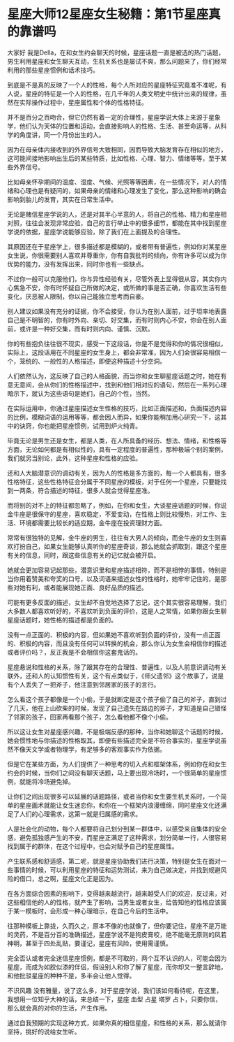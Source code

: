 # 星座大师12星座女生秘籍：第1节星座真的靠谱吗

大家好 我是Della，在和女生约会聊天的时候，星座话题一直是被选的热门话题，男生利用星座和女生聊天互动，生机关系也是屡试不爽，那么问题来了，你们经常利用的那些星座惯例和话术技巧。

到底是不是真的反映了一个人的性格，每个人所对应的星座特征究竟准不准呢，有人说，星座的特征是一个人的性格，在几千年的人类文明史中统计出来的规律，虽然在实际操作过程中，星座属性和个体的性格特征。

并不是百分之百吻合，但它仍然有着一定的合理性，星座学说大体上来源于星象学，他们认为天体的位置和运动，会直接影响人的性格、生活、甚至命运等，从科学的角度讲，同一个月份出生的人。

因为在母亲体内接收到的外界信号大致相同，因而导致大脑发育存在相似的地方，这可能间接地影响出生后的某些特质，比如性格、心理、智力、情绪等等，至于某些外界信号。

比如母亲怀孕期间的温度、湿度、气候、光照等等因素，在一些情况下，对人的情绪和心理也是有疑问的，如果母亲的情绪和心理发生了变化，那么这种影响的确会影响到胎儿的发育，其实在日常生活中。

无论是赌信星座学说的人，还是对其半心半意的人，将自己的性格、精力和星座相对照，往往会发现非常应验，自己的言行举止中的很多细节，都能在其中找到星座学说的依据，星座学说能够应验，除了我们在上面提及的合理性。

其原因还在于星座学上，很多描述都是模糊的，或者带有普遍性，例如你对某星座女生说，你很需要别人喜欢并尊重你，你有自我批判的倾向，你有许多可以成为你优势的能力，没有发挥出来，同时你也有一些缺点。

不过你一般可以克服他们，你与异性经验有关，尽管外表上显得很从容，其实你内心焦急不安，你有时怀疑自己所做的决定，或所做的事是否正确，你喜欢生活有些变化，厌恶被人限制，你以自己能独立思考而自豪。

别人建议如果没有充分的证据，你不会接受，你认为在别人面前，过于坦率地表露自己是不明智的，你有时外向、亲切、好交集，而有时则内心不安，你会在别人面前，或许是一种好交集，而有时则内向、谨慎、沉默。

你的有些抱负往往很不现实，感受一下这段话，你是不是觉得和你的情况很相似，实际上，这段话用在不同星座的女生身上，都会非常准，因为人们会很容易相信一个，笼统的、一般性的人格描述，即便这种描述十分空洞。

人们依然认为，这反映了自己的人格面貌，而当你和女生聊星座话题之时，她在有意无意间，会从你们的性格描述中，找到和他们相对应的语句，然后在一系列心理暗示下，就认为这些语句是她们，自己的个性，当然。

在实际运用中，你通过星座描述女生性格的技巧，比如正面描述和，负面描述内容的比例，模糊词语的运用等等，都会因人而异，如果你能稍加用心研究一下，这其中的诀窍，你也能把星座惯例，试用到炉火纯青。

毕竟无论是男生还是女生，都是人类，在人所具备的经历、想法、情绪，和性格等方面，无论如何都是有相似性的，具有一定程度的普遍性，那种极端个别的案例，我们就另当别论，此外，这种星座和性格的应验。

还和人大脑潜意识的调动有关，因为人的性格是多方面的，每一个人都具有，很多性格特征，这些性格特征会分属于不同星座的模板，对于任何一个星座，只要能找到一两条，符合描述的特征，很多人就会觉得星座准。

而将别的对不上的特征都忽略了，例如，在你和女生，大谈星座话题的时候，你说金牛座是很保守的星座，喜欢稳定，不爱变动，在性格上则比较慢热，对工作、生活、环境都需要比较长的适应期，金牛座在投资理财方面。

常常有很独特的见解，金牛座的男生，往往有大男人的倾向，而金牛座的女生则喜欢打扮自己，如果女生能够认真听你的星座奇谈，那么她就会抓取到，跟这个星座有关的信息，同时，跟这些信息有关的记忆就会被开启。

她就会更加容易记起那些，潜意识里和星座描述相符，而不是相悖的事情，特别是当你用着赞美和夸奖的口号，以及词语来描述女性的性格时，她牢牢记住的，是那些对她有利，或者能展现她正面、良好品质的描述。

可能有更多反面的描述，女生却不自觉地选择了忘记，这个其实很容易理解，我们大多数人都喜欢听好的，不喜欢听到负面的评价，这是人之常情，如果你跟女生聊星座话题时，她性格的描述都是负面的。

没有一点正面的、积极的内容，但如果她不喜欢听到负面的评价，没有一点正面的、积极的内容，而且没有任何可以转换的机会，那么你认为女生会相信你的描述或者评价吗？，反正我是不会相信你这套鬼话的。

星座悬说和性格的关系，除了跟其存在的合理性、普遍性，以及人前意识调动有关联外，还和人的认知惯性有关，这个有点类似于，《师父遗邻》这个故事了，说是有个人丢失了一把斧子，他注意到邻居家的孩子的言行。

怎么看这个孩子都像是一个小偷，于是就断定是这个孩子偷了自己的斧子，直到过了几天，他在上山砍柴的时候，发现了自己遗失在路边的斧子，才知道是自己错怪了邻家的孩子，回家再看那个孩子，怎么看他都不像个小偷。

所以这让女生对星座感兴趣，不是极端反感的那种，当你和她聊这个话题的时候，她会惯性地与你描述的性格取其，即便有些描述完全是不符合事实的，星座学说虽然不像天文学或者物理学，有足够多的客观事实作为依据。

但是它在某些方面，为人们提供了一种思考的切入点和框架体系，例如你在和女生约会的时候，当你们之间没有聊天话题，马上要出现冷场时，一个很简单的星座惯例，就能将冷场避免掉。

让你们之间出现很多可以延展的话题路径，或者当你和女生要生机关系时，一个简单的星座画术就能让女生迷恋你，和你在一个框架内浪漫缠绵，同时星座文化还满足了人们的心理需求，这第一就是归属感的需求。

人是社会化的动物，每个人都要将自己划分到某一群体中，以感受来自集体的安全感，避免孤独感产生的不安，而星座正满足了这种需求，划分简单一行，人很容易找到属于的群体，在这个过程中，也会对赋予自己的星座属性。

产生联系感和舒适感，第二呢，就是星座协助我们进行决策，特别是女生在面对一些事情的时候，可以利用星座的特征和运势测试，来为自己做决定，并找到规避风险的借口，总之啊，星座文化正是因为。

在各方面综合因素的影响下，变得越来越流行，越来越受人们的欢迎，反过来，对这些相信他的人的性格，就产生了影响，当男生或者女生，给告知他的性格应该属于某一模板时，会形成一种心理暗示，在自己今后的生活中。

往那种模板上靠拢，久而久之，原本不像的也就像了，但你要记住，星座不是万能的灵药，不是百分百的准确描述，星座学说不是狗皮膏咬，绝不能毫无原则的凤若神明，甚至于四处乱贴，要谨记，星座有风险，使用需谨慎。

完全否认或者完全迷信星座惯例，都是不可取的，两个互不认识的人，可能会因为星座，而成为如胶似漆的伴侣，假设别人和你了解了星座，而你却又一整言辞地，和他批驳星座的种种不是，多半会让他人觉得。

不识风趣 没有雅量，说了这么多，对于星座学说，我们该如何看待呢，在这里，我想用一位知乎大神的话，来总结一下，星座 血型 占星 塔罗 占卜，只要你信，那么就会真的对你的生活，产生作用。

通过自我预期的实现这种方式，如果你真的相信星座，和性格的关系，那么就请你坚持，挑好的说给女生听。